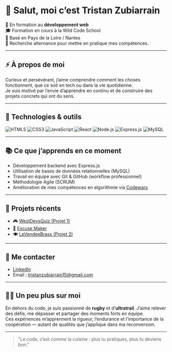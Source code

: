 # 👋 Salut, moi c’est Tristan Zubiarrain

🎯 En formation au **développement web**  
🎓 Formation en cours à la Wild Code School  
📍 Basé en Pays de la Loire / Nantes  
💼 Recherche alternance pour mettre en pratique mes compétences.


---

## ⚡ À propos de moi

Curieux et persévérant, j’aime comprendre comment les choses fonctionnent, que ce soit en tech ou dans la vie quotidienne.  
Je suis motivé par l’envie d’apprendre en continu et de construire des projets concrets qui ont du sens.

---

## 🧰 Technologies & outils

![HTML5](https://img.shields.io/badge/-HTML5-E34F26?style=flat&logo=html5&logoColor=white)
![CSS3](https://img.shields.io/badge/-CSS3-1572B6?style=flat&logo=css3)
![JavaScript](https://img.shields.io/badge/-JavaScript-F7DF1E?style=flat&logo=javascript&logoColor=black)
![React](https://img.shields.io/badge/-React-61DAFB?style=flat&logo=react&logoColor=black)
![Node.js](https://img.shields.io/badge/-Node.js-339933?style=flat&logo=nodedotjs&logoColor=white)
![Express.js](https://img.shields.io/badge/-Express.js-000000?style=flat&logo=express)
![MySQL](https://img.shields.io/badge/-MySQL-4479A1?style=flat&logo=mysql&logoColor=white)

---

## 📚 Ce que j’apprends en ce moment

- Développement backend avec Express.js  
- Utilisation de bases de données relationnelles (MySQL)  
- Travail en équipe avec Git & GitHub (workflow professionnel)  
- Méthodologie Agile (SCRUM)  
- Amélioration de mes compétences en algorithmie via [Codewars](https://www.codewars.com/users/Tristanzubi)

---

## 📂 Projets récents

- 🎮 [WestDevsQuiz (Projet 1)](https://github.com/Tristanzubi/WestDevsQuiz)  
- 🧠 [Excuse Maker](https://github.com/Tristanzubi/api-express)  
- 🍽️ [LeVendeeBrass (Projet 2)](https://github.com/Tristanzubi/restaurant-reservation)

---

## 🤝 Me contacter

- [LinkedIn](https://www.linkedin.com/in/tristan-zubiarrain-825a37325/)  
- Email : tristanzubiarrain15@gmail.com

---

## 🙋‍♂️ Un peu plus sur moi

En dehors du code, je suis passionné de **rugby** et d’**ultratrail**. J’aime relever des défis, me dépasser et partager des moments forts en équipe.  
Ces expériences m’apprennent la rigueur, l’endurance et l’importance de la coopération — autant de qualités que j’applique dans ma reconversion.

---

> "Le code, c’est comme la cuisine : plus tu pratiques, plus tu deviens bon."

